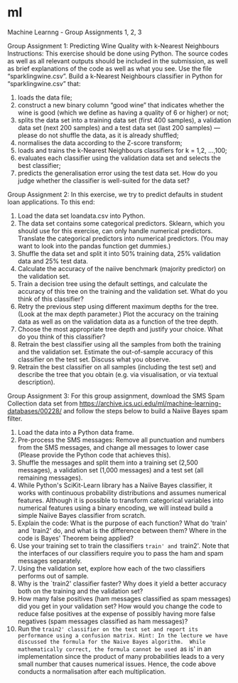 # ml
Machine Learnng - Group Assignments 1, 2, 3

Group Assignment 1: 
Predicting Wine Quality with k-Nearest Neighbours
Instructions: This exercise should be done using Python. The source codes as well as all relevant
outputs should be included in the submission, as well as brief explanations of the code as well as
what you see.
Use the file “sparklingwine.csv”.
Build a k-Nearest Neighbours classifier in Python for “sparklingwine.csv” that:
1. loads the data file;
2. construct a new binary column “good wine” that indicates whether the wine is good
(which we define as having a quality of 6 or higher) or not;
3. splits the data set into a training data set (first 400 samples), a validation data set (next
200 samples) and a test data set (last 200 samples) — please do not shuffle the data,
as it is already shuffled;
4. normalises the data according to the Z-score transform;
5. loads and trains the k-Nearest Neighbours classifiers for k = 1,2, …,100;
6. evaluates each classifier using the validation data set and selects the best classifier;
7. predicts the generalisation error using the test data set.
How do you judge whether the classifier is well-suited for the data set?

Group Assignment 2: 
In this exercise, we try to predict defaults in student loan applications. To this end:
1. Load the data set loandata.csv into Python.
2. The data set contains some categorical predictors. Sklearn, which you should use
for this exercise, can only handle numerical predictors. Translate the categorical predictors
into numerical predictors. (You may want to look into the pandas function
get dummies.)
3. Shuffle the data set and split it into 50% training data, 25% validation data and 25%
test data.
4. Calculate the accuracy of the naiive benchmark (majority predictor) on the validation
set.
5. Train a decision tree using the default settings, and calculate the accuracy of this tree
on the training and the validation set. What do you think of this classifier?
6. Retry the previous step using different maximum depths for the tree. (Look at the
max depth parameter.) Plot the accuracy on the training data as well as on the
validation data as a function of the tree depth.
7. Choose the most appropriate tree depth and justify your choice. What do you think
of this classifier?
8. Retrain the best classifier using all the samples from both the training and the validation
set. Estimate the out-of-sample accuracy of this classifier on the test set. Discuss
what you observe.
9. Retrain the best classifier on all samples (including the test set) and describe the tree
that you obtain (e.g. via visualisation, or via textual description).

Group Assignment 3:
For this group assignment, download the SMS Spam Collection data set from
https://archive.ics.uci.edu/ml/machine-learning-databases/00228/
and follow the steps below to build a Naiive Bayes spam filter.
1. Load the data into a Python data frame.
2. Pre-process the SMS messages: Remove all punctuation and numbers from the SMS
messages, and change all messages to lower case (Please provide the Python code that
achieves this).
3. Shuffle the messages and split them into a training set (2,500 messages), a validation
set (1,000 messages) and a test set (all remaining messages).
4. While Python's SciKit-Learn library has a Naiive Bayes classifier, it works with continuous
probability distributions and assumes numerical features. Although it is possible
to transform categorical variables into numerical features using a binary encoding, we
will instead build a simple Naiive Bayes classifier from scratch.
5. Explain the code: What is the purpose of each function? What do 'train' and `train2'
do, and what is the difference between them? Where in the code is Bayes' Theorem
being applied?
6. Use your training set to train the classifiers `train' and `train2'. Note that the interfaces
of our classifiers require you to pass the ham and spam messages separately.
7. Using the validation set, explore how each of the two classifiers performs out of sample.
8. Why is the `train2' classifier faster? Why does it yield a better accuracy both on the
training and the validation set?
9. How many false positives (ham messages classified as spam messages) did you get
in your validation set? How would you change the code to reduce false positives at
the expense of possibly having more false negatives (spam messages classified as ham
messages)?
10. Run the `train2' classifier on the test set and report its performance using a confusion
matrix.
Hint: In the lecture we have discussed the formula for the Naive Bayes algorithm. 
While mathematically correct, the formula cannot be used `as is' in an implementation since the product of many probabilities 
leads to a very small number that causes numerical issues. Hence, the code above conducts a normalisation after each multiplication.
